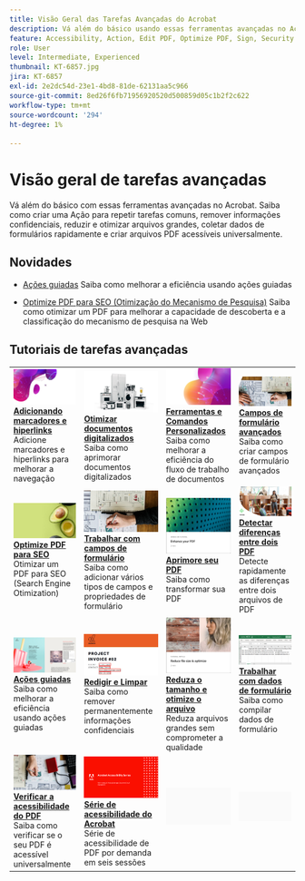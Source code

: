```yaml
---
title: Visão Geral das Tarefas Avançadas do Acrobat
description: Vá além do básico usando essas ferramentas avançadas no Acrobat
feature: Accessibility, Action, Edit PDF, Optimize PDF, Sign, Security
role: User
level: Intermediate, Experienced
thumbnail: KT-6857.jpg
jira: KT-6857
exl-id: 2e2dc54d-23e1-4bd8-81de-62131aa5c966
source-git-commit: 8ed26f6fb71956920520d500859d05c1b2f2c622
workflow-type: tm+mt
source-wordcount: '294'
ht-degree: 1%

---
```


# Visão geral de tarefas avançadas

Vá além do básico com essas ferramentas avançadas no Acrobat. Saiba como criar uma Ação para repetir tarefas comuns, remover informações confidenciais, reduzir e otimizar arquivos grandes, coletar dados de formulários rapidamente e criar arquivos PDF acessíveis universalmente.

## Novidades

* [Ações guiadas](action.md)
Saiba como melhorar a eficiência usando ações guiadas

* [Optimize PDF para SEO (Otimização do Mecanismo de Pesquisa)](optimizeseo.md)
Saiba como otimizar um PDF para melhorar a capacidade de descoberta e a classificação do mecanismo de pesquisa na Web

## Tutoriais de tarefas avançadas

<table style="table-layout:fixed">
<tr>
  <td>
    <a href="bookmarks.md">
      <img alt="Adição de marcadores e hiperlinks" src="../assets/bookmarks.png" />
    </a>
    <div>
      <a href="bookmarks.md"><strong>Adicionando marcadores e hiperlinks</strong></a>
      </div>
      Adicione marcadores e hiperlinks para melhorar a navegação
  </td>
  <td>
    <a href="optimizescan.md">
      <img alt="Otimizar documentos digitalizados" src="../assets/optimize.png" />
    </a>
    <div>
      <a href="optimizescan.md"><strong>Otimizar documentos digitalizados</strong></a>
      </div>
      Saiba como aprimorar documentos digitalizados
  </td>
  <td>
    <a href="custom.md">
      <img alt="Comandos e ferramentas personalizados" src="../assets/custom-commands.png" />
    </a>
    <div>
      <a href="custom.md"><strong>Ferramentas e Comandos Personalizados</strong></a>
      </div>
      Saiba como melhorar a eficiência do fluxo de trabalho de documentos
  </td>
  <td>
    <a href="advancedforms.md">
      <img alt="Campos de formulário avançados" src="../assets/advanced-forms.png" />
    </a>
    <div>
      <a href="advancedforms.md"><strong>Campos de formulário avançados</strong></a>
      </div>
      Saiba como criar campos de formulário avançados
  </td>
</tr>
<tr>
 <td>
    <a href="optimizeseo.md">
      <img alt="Optimize PDF para SEO" src="../assets/seo.png" />
    </a>
    <div>
      <a href="optimizeseo.md"><strong>Optimize PDF para SEO</strong></a>
      </div>
      Otimizar um PDF para SEO (Search Engine Otimization)
  </td>
  <td>
    <a href="workforms.md">
      <img alt="Trabalhar com campos de formulário" src="../assets/work-forms.png" />
    </a>
    <div>
      <a href="workforms.md"><strong>Trabalhar com campos de formulário</strong></a>
      </div>
      Saiba como adicionar vários tipos de campos e propriedades de formulário
  </td>
  <td>
    <a href="enhance.md">
      <img alt="Aprimore seu PDF" src="../assets/enhance.png" />
    </a>
    <div>
      <a href="enhance.md"><strong>Aprimore seu PDF</strong></a>
      </div>
      Saiba como transformar sua PDF
  </td>
 <td>
    <a href="compare.md">
      <img alt="Detectar diferenças entre dois PDF" src="../assets/compare.png" />
    </a>
    <div>
      <a href="compare.md"><strong>Detectar diferenças entre dois PDF</strong></a>
      </div>
      Detecte rapidamente as diferenças entre dois arquivos de PDF
  </td>
</tr>
<tr>
  <td>
    <a href="action.md">
      <img alt="Ações guiadas" src="../assets/action.png" />
    </a>
    <div>
      <a href="action.md"><strong>Ações guiadas</strong></a>
      </div>
      Saiba como melhorar a eficiência usando ações guiadas
  </td>
  <td>
    <a href="redact.md">
      <img alt="Redigir e limpar" src="../assets/redact.png" />
    </a>
    <div>
      <a href="redact.md"><strong>Redigir e Limpar</strong></a>
      </div>
      Saiba como remover permanentemente informações confidenciais
  </td>
 <td>
    <a href="reduce.md">
      <img alt="Reduza o tamanho do arquivo e otimize" src="../assets/reduce.png" />
    </a>
    <div>
      <a href="reduce.md"><strong>Reduza o tamanho e otimize o arquivo</strong></a>
      </div>
      Reduza arquivos grandes sem comprometer a qualidade
  </td>
  <td>
    <a href="formdata.md">
      <img alt="Trabalhar com dados de formulário" src="../assets/form-data.png" />
    </a>
    <div>
      <a href="formdata.md"><strong>Trabalhar com dados de formulário</strong></a>
      </div>
      Saiba como compilar dados de formulário
  </td>
</tr>
<tr>
 <td>
    <a href="accessibility.md">
      <img alt="Verificar acessibilidade do PDF" src="../assets/accessibility.png" />
    </a>
    <div>
      <a href="accessibility.md"><strong>Verificar a acessibilidade do PDF</strong></a>
      </div>
      Saiba como verificar se o seu PDF é acessível universalmente
  </td>
 <td>
    <a href="accessibility-series.md">
      <img alt="Série de acessibilidade do Acrobat" src="../assets/accessibility-series.png" />
    </a>
    <div>
      <a href="accessibility-series.md"><strong>Série de acessibilidade do Acrobat</strong></a>
      </div>
      Série de acessibilidade de PDF por demanda em seis sessões
  </td>
  <td>
   <img alt="Espaçador" src="../assets/Grayspacer.png" />
    <div>
    <br>
  </td> 
  <td>
   <img alt="Espaçador" src="../assets/Grayspacer.png" />
    <div>
    <br>
  </td>  
</tr>
</table>
